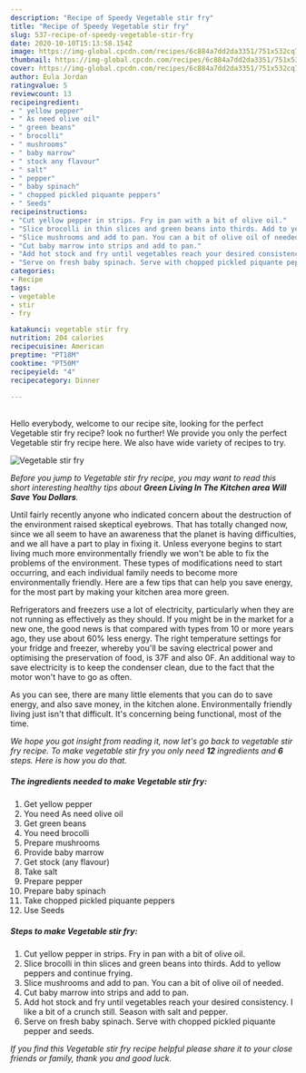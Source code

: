```yaml
---
description: "Recipe of Speedy Vegetable stir fry"
title: "Recipe of Speedy Vegetable stir fry"
slug: 537-recipe-of-speedy-vegetable-stir-fry
date: 2020-10-10T15:13:58.154Z
image: https://img-global.cpcdn.com/recipes/6c884a7dd2da3351/751x532cq70/vegetable-stir-fry-recipe-main-photo.jpg
thumbnail: https://img-global.cpcdn.com/recipes/6c884a7dd2da3351/751x532cq70/vegetable-stir-fry-recipe-main-photo.jpg
cover: https://img-global.cpcdn.com/recipes/6c884a7dd2da3351/751x532cq70/vegetable-stir-fry-recipe-main-photo.jpg
author: Eula Jordan
ratingvalue: 5
reviewcount: 13
recipeingredient:
- " yellow pepper"
- " As need olive oil"
- " green beans"
- " brocolli"
- " mushrooms"
- " baby marrow"
- " stock any flavour"
- " salt"
- " pepper"
- " baby spinach"
- " chopped pickled piquante peppers"
- " Seeds"
recipeinstructions:
- "Cut yellow pepper in strips. Fry in pan with a bit of olive oil."
- "Slice brocolli in thin slices and green beans into thirds. Add to yellow peppers and continue frying."
- "Slice mushrooms and add to pan. You can a bit of olive oil of needed."
- "Cut baby marrow into strips and add to pan."
- "Add hot stock and fry until vegetables reach your desired consistency. I like a bit of a crunch still. Season with salt and pepper."
- "Serve on fresh baby spinach. Serve with chopped pickled piquante pepper and seeds."
categories:
- Recipe
tags:
- vegetable
- stir
- fry

katakunci: vegetable stir fry 
nutrition: 204 calories
recipecuisine: American
preptime: "PT18M"
cooktime: "PT50M"
recipeyield: "4"
recipecategory: Dinner

---
```

<br>
Hello everybody, welcome to our recipe site, looking for the perfect Vegetable stir fry recipe? look no further! We provide you only the perfect Vegetable stir fry recipe here. We also have wide variety of recipes to try.
<br>


![Vegetable stir fry](https://img-global.cpcdn.com/recipes/6c884a7dd2da3351/751x532cq70/vegetable-stir-fry-recipe-main-photo.jpg)

<i>Before you jump to Vegetable stir fry recipe, you may want to read this short interesting healthy tips about 
<strong>Green Living In The Kitchen area Will Save You Dollars</strong>.</i>
</br>

Until fairly recently anyone who indicated concern about the destruction of the environment raised skeptical eyebrows. That has totally changed now, since we all seem to have an awareness that the planet is having difficulties, and we all have a part to play in fixing it. Unless everyone begins to start living much more environmentally friendly we won't be able to fix the problems of the environment. These types of modifications need to start occurring, and each individual family needs to become more environmentally friendly. Here are a few tips that can help you save energy, for the most part by making your kitchen area more green.

Refrigerators and freezers use a lot of electricity, particularly when they are not running as effectively as they should. If you might be in the market for a new one, the good news is that compared with types from 10 or more years ago, they use about 60% less energy. The right temperature settings for your fridge and freezer, whereby you'll be saving electrical power and optimising the preservation of food, is 37F and also 0F. An additional way to save electricity is to keep the condenser clean, due to the fact that the motor won't have to go as often.

As you can see, there are many little elements that you can do to save energy, and also save money, in the kitchen alone. Environmentally friendly living just isn't that difficult. It's concerning being functional, most of the time.


<i>We hope you got insight from reading it, now let's go back to vegetable stir fry recipe. To make vegetable stir fry you only need <strong>12</strong> ingredients and <strong>6</strong> steps. Here is how you do that.
</i>

##### The ingredients needed to make Vegetable stir fry:

1. Get  yellow pepper
1. You need  As need olive oil
1. Get  green beans
1. You need  brocolli
1. Prepare  mushrooms
1. Provide  baby marrow
1. Get  stock (any flavour)
1. Take  salt
1. Prepare  pepper
1. Prepare  baby spinach
1. Take  chopped pickled piquante peppers
1. Use  Seeds


##### Steps to make Vegetable stir fry:

1. Cut yellow pepper in strips. Fry in pan with a bit of olive oil.
1. Slice brocolli in thin slices and green beans into thirds. Add to yellow peppers and continue frying.
1. Slice mushrooms and add to pan. You can a bit of olive oil of needed.
1. Cut baby marrow into strips and add to pan.
1. Add hot stock and fry until vegetables reach your desired consistency. I like a bit of a crunch still. Season with salt and pepper.
1. Serve on fresh baby spinach. Serve with chopped pickled piquante pepper and seeds.


<i>If you find this Vegetable stir fry recipe helpful please share it to your close friends or family, thank you and good luck.</i>
